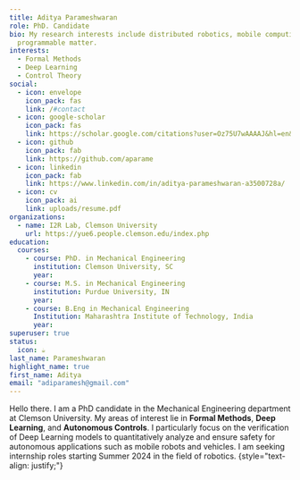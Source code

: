 ```yaml
---
title: Aditya Parameshwaran
role: PhD. Candidate
bio: My research interests include distributed robotics, mobile computing and
  programmable matter.
interests:
  - Formal Methods
  - Deep Learning
  - Control Theory
social:
  - icon: envelope
    icon_pack: fas
    link: /#contact
  - icon: google-scholar
    icon_pack: fas
    link: https://scholar.google.com/citations?user=Oz75U7wAAAAJ&hl=en&oi=ao
  - icon: github
    icon_pack: fab
    link: https://github.com/aparame
  - icon: linkedin
    icon_pack: fab
    link: https://www.linkedin.com/in/aditya-parameshwaran-a3500728a/
  - icon: cv
    icon_pack: ai
    link: uploads/resume.pdf
organizations:
  - name: I2R Lab, Clemson University
    url: https://yue6.people.clemson.edu/index.php
education:
  courses:
    - course: PhD. in Mechanical Engineering
      institution: Clemson University, SC
      year:
    - course: M.S. in Mechanical Engineering
      institution: Purdue University, IN
      year: 
    - course: B.Eng in Mechanical Engineering
      Institution: Maharashtra Institute of Technology, India
      year: 
superuser: true
status:
  icon: ☕️
last_name: Parameshwaran
highlight_name: true
first_name: Aditya
email: "adiparamesh@gmail.com"
---
```


Hello there. I am a PhD candidate in the Mechanical Engineering department at Clemson University. My areas of interest lie in **Formal Methods**, **Deep Learning**, and **Autonomous Controls**. I particularly focus on the verification of Deep Learning models to quantitatively analyze and ensure safety for autonomous applications such as mobile robots and vehicles. I am seeking internship roles starting Summer 2024 in the field of robotics.
{style="text-align: justify;"}

